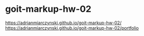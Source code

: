 # goit-markup-hw-02

https://adrianmiarczynski.github.io/goit-markup-hw-02/
<br/>
https://adrianmiarczynski.github.io/goit-markup-hw-02/portfolio
